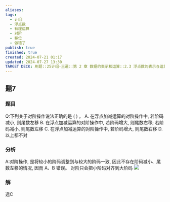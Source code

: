 ```yaml
---
aliases: 
tags:
  - 计组
  - 浮点数
  - 有理运算
  - 对阶
  - 移位
  - 做错了
publish: true
finished: true
created: 2024-07-21 01:17
updated: 2024-07-27 13:30
TARGET DECK: 刷题::25计组-王道::第 2 章 数据的表示和运算::2.3 浮点数的表示与运算::题7
---
```


## 题7
### 题目
Q:下列关于对阶操作说法正确的是 ( ) 。
A. 在浮点加减运算的对阶操作中, 若阶码减小, 则尾数左移
B. 在浮点加减运算的对阶操作中, 若阶码增大, 则尾数右移; 若阶码减小, 则尾数左移
C. 在浮点加减运算的对阶操作中, 若阶码增大, 则尾数右移
D. 以上都不对
### 分析
A:对阶操作, 是将较小的阶码调整到与较大的阶码一致, 因此不存在阶码减小、尾数左移的情况, 因而 A、B 错误。 
对阶只会把小阶码对齐到大阶码
![](https://img.hwenyi.live/202407271341296.webp)
### 解
选C
<!--ID: 1722065613418-->


